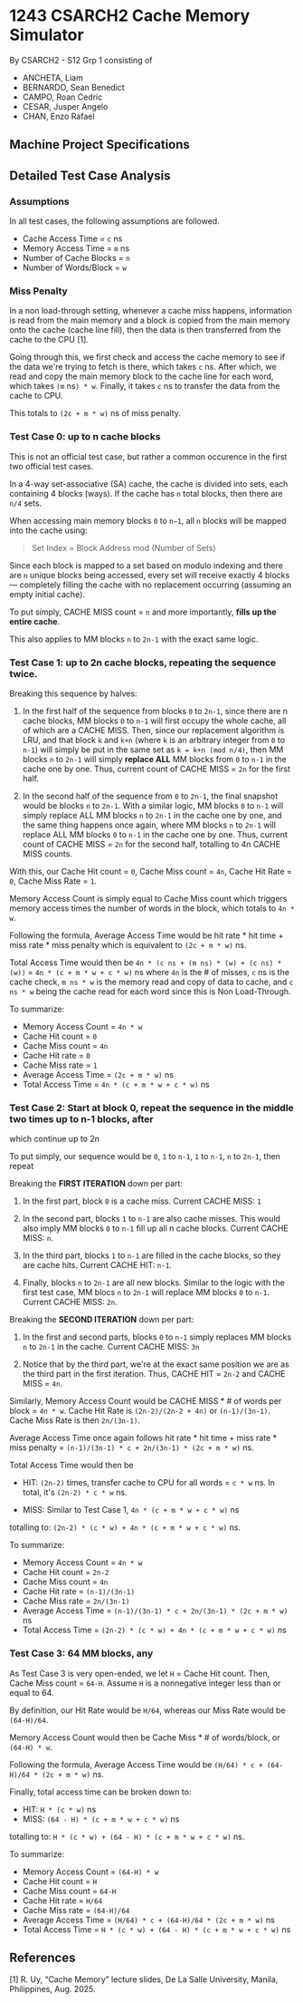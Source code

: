 # 1243 CSARCH2 Cache Memory Simulator

By CSARCH2 - S12 Grp 1 consisting of 
- ANCHETA, Liam
- BERNARDO, Sean Benedict
- CAMPO, Roan Cedric
- CESAR, Jusper Angelo
- CHAN, Enzo Rafael

## Machine Project Specifications



## Detailed Test Case Analysis

### Assumptions

In all test cases, the following assumptions are followed.
- Cache Access Time = `c` ns
- Memory Access Time = `m` ns
- Number of Cache Blocks = `n`
- Number of Words/Block = `w`

### Miss Penalty

In a non load-through setting, whenever a cache miss happens, information is read from the main memory and a block is copied from the main memory onto the cache (cache line fill), then the data is then transferred from the cache to the CPU [1].

Going through this, we first check and access the cache memory to see if the data we're trying to fetch is there, which takes `c` ns. After which, we read and copy the main memory block to the cache line for each word, which takes `(m` ns`) * w`. Finally, it takes `c` ns to transfer the data from the cache to CPU.

This totals to `(2c + m * w)` ns of miss penalty.

### Test Case 0: up to n cache blocks

This is not an official test case, but rather a common occurence in the first two official test cases.

In a 4-way set-associative (SA) cache, the cache is divided into sets, each containing 4 blocks (ways). If the cache has `n` total blocks, then there are `n/4` sets.

When accessing main memory blocks `0` to `n−1`, all `n` blocks will be mapped into the cache using:

> Set Index = Block Address mod (Number of Sets)

Since each block is mapped to a set based on modulo indexing and there are `n` unique blocks being accessed, every set will receive exactly 4 blocks — completely filling the cache with no replacement occurring (assuming an empty initial cache).

To put simply, CACHE MISS count = `n` and more importantly, **fills up the entire cache**.

This also applies to MM blocks `n` to `2n-1` with the exact same logic.

### Test Case 1: up to 2n cache blocks, repeating the sequence twice.

Breaking this sequence by halves:

1. In the first half of the sequence from blocks `0` to `2n-1`, since there are n cache blocks, MM blocks `0` to `n-1` will first occupy the whole cache, all of which are a CACHE MISS. Then, since our replacement algorithm is LRU, and that block `k` and `k+n` (where `k` is an arbitrary integer from `0` to `n-1`) will simply be put in the same set as `k = k+n (mod n/4)`, then MM blocks `n` to `2n-1` will simply **replace ALL** MM blocks from `0` to `n-1` in the cache one by one. Thus, current count of CACHE MISS = `2n` for the first half.

2. In the second half of the sequence from `0` to `2n-1`, the final snapshot would be blocks `n` to `2n-1`. With a similar logic, MM blocks `0` to `n-1` will simply replace ALL MM blocks `n` to `2n-1` in the cache one by one, and the same thing happens once again, where MM blocks `n` to `2n-1` will replace ALL MM blocks `0` to `n-1` in the cache one by one. Thus, current count of CACHE MISS = `2n` for the second half, totalling to 4n CACHE MISS counts.

With this, our Cache Hit count = `0`, Cache Miss count = `4n`, Cache Hit Rate = `0`, Cache Miss Rate = `1`.

Memory Access Count is simply equal to Cache Miss count which triggers memory access times the number of words in the block, which totals to `4n * w`.

Following the formula, Average Access Time would be hit rate * hit time + miss rate * miss penalty which is equivalent to `(2c + m * w)` ns.

Total Access Time would then be `4n * (c ns + (m ns) * (w) + (c ns) * (w))` = `4n * (c + m * w + c * w)` ns
where `4n` is the # of misses, `c` ns is the cache check, `m ns * w` is the memory read and copy of data to cache, and `c ns * w` being the cache read for each word since this is Non Load-Through.

To summarize:
- Memory Access Count = `4n * w`
- Cache Hit count = `0`
- Cache Miss count = `4n`
- Cache Hit rate = `0`
- Cache Miss rate = `1`
- Average Access Time = `(2c + m * w)` ns
- Total Access Time = `4n * (c + m * w + c * w)` ns

### Test Case 2: Start at block 0, repeat the sequence in the middle two times up to n-1 blocks, after
which continue up to 2n

To put simply, our sequence would be `0`, `1` to `n-1`, `1` to `n-1`, `n` to `2n-1`, then repeat

Breaking the **FIRST ITERATION** down per part:

1. In the first part, block `0` is a cache miss. Current CACHE MISS: `1`

2. In the second part, blocks `1` to `n-1` are also cache misses. This would also imply MM blocks `0` to `n-1` fill up all n cache blocks. Current CACHE MISS: `n`.

3. In the third part, blocks `1` to `n-1` are filled in the cache blocks, so they are cache hits. Current CACHE HIT: `n-1`.

4. Finally, blocks `n` to `2n-1` are all new blocks. Similar to the logic with the first test case, MM blocs `n` to `2n-1` will replace MM blocks `0` to `n-1`. Current CACHE MISS: `2n`.

Breaking the **SECOND ITERATION** down per part:

1. In the first and second parts, blocks `0` to `n-1` simply replaces MM blocks `n` to `2n-1` in the cache. Current CACHE MISS: `3n`

2. Notice that by the third part, we're at the exact same position we are as the third part in the first iteration. Thus, CACHE HIT = `2n-2` and CACHE MISS = `4n`.

Similarly, Memory Access Count would be CACHE MISS * # of words per block = `4n * w`. Cache Hit Rate is `(2n-2)/(2n-2 + 4n)` or `(n-1)/(3n-1)`. Cache Miss Rate is then `2n/(3n-1)`.

Average Access Time once again follows hit rate * hit time + miss rate * miss penalty = `(n-1)/(3n-1) * c + 2n/(3n-1) * (2c + m * w)` ns.

Total Access Time would then be

- HIT: `(2n-2)` times, transfer cache to CPU for all words = `c * w` ns. In total, it's `(2n-2) * c * w` ns.

- MISS: Similar to Test Case 1, `4n * (c + m * w + c * w)` ns

totalling to: `(2n-2) * (c * w) + 4n * (c + m * w + c * w)` ns.

To summarize:
- Memory Access Count = `4n * w`
- Cache Hit count = `2n-2`
- Cache Miss count = `4n`
- Cache Hit rate = `(n-1)/(3n-1)`
- Cache Miss rate = `2n/(3n-1)`
- Average Access Time = `(n-1)/(3n-1) * c + 2n/(3n-1) * (2c + m * w)` ns
- Total Access Time = `(2n-2) * (c * w) + 4n * (c + m * w + c * w)` ns

### Test Case 3: 64 MM blocks, any

As Test Case 3 is very open-ended, we let `H` = Cache Hit count. Then, Cache Miss count = `64-H`. Assume `H` is a nonnegative integer less than or equal to 64.

By definition, our Hit Rate would be `H/64`, whereas our Miss Rate would be `(64-H)/64`.

Memory Access Count would then be Cache Miss * # of words/block, or `(64-H) * w`.

Following the formula, Average Access Time would be `(H/64) * c + (64-H)/64 * (2c + m * w)` ns.

Finally, total access time can be broken down to:

- HIT: `H * (c * w)` ns
- MISS: `(64 - H) * (c + m * w + c * w)` ns

totalling to: `H * (c * w) + (64 - H) * (c + m * w + c * w)` ns.

To summarize:
- Memory Access Count = `(64-H) * w`
- Cache Hit count = `H`
- Cache Miss count = `64-H`
- Cache Hit rate = `H/64`
- Cache Miss rate = `(64-H)/64`
- Average Access Time = `(H/64) * c + (64-H)/64 * (2c + m * w)` ns
- Total Access Time = `H * (c * w) + (64 - H) * (c + m * w + c * w)` ns

## References
[1] R. Uy, “Cache Memory” lecture slides, De La Salle University, Manila, Philippines, Aug. 2025.
